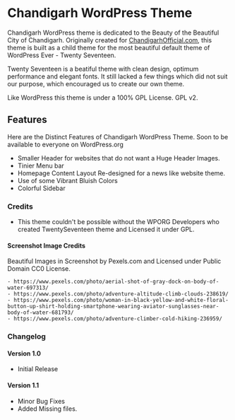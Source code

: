 # Chandigarh WordPress Theme

Chandigarh WordPress theme is dedicated to the Beauty of the Beautiful City of Chandigarh. Originally created for [ChandigarhOfficial.com](http://chandigarhofficial.com), this theme is built as a child theme for the most beautiful default theme of WordPress Ever - Twenty Seventeen.

Twenty Seventeen is a beatiful theme with clean design, optimum performance and elegant fonts. It still lacked a few things which did not suit our purpose, which encouraged us to create our own theme.

Like WordPress this theme is under a 100% GPL License. GPL v2.

## Features

Here are the Distinct Features of Chandigarh WordPress Theme. Soon to be available to everyone on WordPress.org

* Smaller Header for websites that do not want a Huge Header Images.
* Tinier Menu bar
* Homepage Content Layout Re-designed for a news like website theme.
* Use of some Vibrant Bluish Colors
* Colorful Sidebar

### Credits

* This theme couldn't be possible without the WPORG Developers who created TwentySeventeen theme and Licensed it under GPL.

#### Screenshot Image Credits
Beautiful Images in Screenshot by Pexels.com and Licensed under Public Domain CC0 License.

```
- https://www.pexels.com/photo/aerial-shot-of-gray-dock-on-body-of-water-697313/
- https://www.pexels.com/photo/adventure-altitude-climb-clouds-238619/
- https://www.pexels.com/photo/woman-in-black-yellow-and-white-floral-button-up-shirt-holding-smartphone-wearing-aviator-sunglasses-near-body-of-water-681793/
- https://www.pexels.com/photo/adventure-climber-cold-hiking-236959/
```

### Changelog

#### Version 1.0

* Initial Release

#### Version 1.1

* Minor Bug Fixes
* Added Missing files.